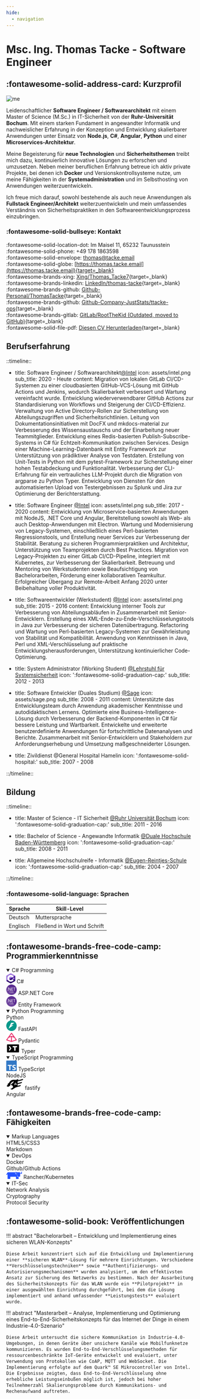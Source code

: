 ```yaml
---
hide:
  - navigation
---
```


<div class="headline" markdown="1">

# Msc. Ing. Thomas Tacke - Software Engineer

</div>

<div class="about-contact" markdown="1">

<div class="about" markdown="1">

## :fontawesome-solid-address-card: Kurzprofil

![me](assets/me.jpeg#avatar)

Leidenschaftlicher **Software Engineer / Softwarearchitekt** mit einem Master of Science (M.Sc.) in IT-Sicherheit von der **Ruhr-Universität Bochum**. Mit einem starken Fundament in angewandter Informatik und nachweislicher Erfahrung in der Konzeption und Entwicklung skalierbarer Anwendungen unter Einsatz von **Node.js**, **C#**, **Angular**, **Python** und einer **Microservices-Architektur**.

Meine Begeisterung für **neue Technologien** und **Sicherheitsthemen** treibt mich dazu, kontinuierlich innovative Lösungen zu erforschen und umzusetzen. Neben meiner beruflichen Erfahrung betreue ich aktiv private Projekte, bei denen ich **Docker** und Versionskontrollsysteme nutze, um meine Fähigkeiten in der **Systemadministration** und im Selbsthosting von Anwendungen weiterzuentwickeln.

Ich freue mich darauf, sowohl bestehende als auch neue Anwendungen als **Fullstack Engineer/Architekt** weiterzuentwickeln und mein umfassendes Verständnis von Sicherheitspraktiken in den Softwareentwicklungsprozess einzubringen.

</div>
<div class="contact" markdown="1">

### :fontawesome-solid-bullseye: Kontakt

:fontawesome-solid-location-dot: Im Maisel 11, 65232 Taunusstein  
:fontawesome-solid-phone: +49 178 1863598  
:fontawesome-solid-envelope: <thomas@tacke.email>  
:fontawesome-solid-globe: [https://thomas.tacke.email](https://thomas.tacke.email){target=_blank}  
:fontawesome-brands-xing: [Xing/Thomas_Tacke7](https://www.xing.com/profile/Thomas_Tacke7){target=_blank}  
:fontawesome-brands-linkedin: [LinkedIn/thomas-tacke](https://www.linkedin.com/in/thomas-tacke){target=_blank}  
:fontawesome-brands-github: [Github-Personal/ThomasTacke](https://github.com/ThomasTacke){target=_blank}  
:fontawesome-brands-github: [Github-Company-JustStats/ttacke-ops](https://github.com/ttacke-ops){target=_blank}  
:fontawesome-brands-gitlab: [GitLab/RootTheKid (Outdated, moved to GitHub)](https://gitlab.com/RootTheKid){target=_blank}  
:fontawesome-solid-file-pdf: [Diesen CV Herunterladen](pdf/document-short.pdf){target=_blank}
</div>

</div>

<div class="experience" markdown="1">
  <h2><i class="fa-solid fa-laptop-code"></i> Berufserfahrung</h2>
  <div class="work" markdown="1">

::timeline::

- title: Software Engineer / Softwarearchitekt<a href="https://intel.com" target="_blank">@Intel</a>
  icon: assets/intel.png
  sub_title: 2020 - Heute
  content:
    <span class="timeline-list">
    <i class="timeline-bullet-point fa-solid fa-arrow-right-long"></i>Migration von <span class="timeline-bold">lokalen GitLab CI/CD</span>-Systemen zu einer cloudbasierten <span class="timeline-bold">GitHub-VCS</span>-Lösung mit <span class="timeline-bold">GitHub Actions</span> und <span class="timeline-bold">Jenkins</span>, wodurch Skalierbarkeit verbessert und Wartung vereinfacht wurde.
    <i class="timeline-bullet-point fa-solid fa-arrow-right-long"></i>Entwicklung <span class="timeline-bold">wiederverwendbarer GitHub Actions</span> zur Standardisierung von Workflows und Steigerung der CI/CD-Effizienz.
    <i class="timeline-bullet-point fa-solid fa-arrow-right-long"></i>Verwaltung von Active Directory-Rollen zur Sicherstellung von Abteilungszugriffen und Sicherheitsrichtlinien.
    <i class="timeline-bullet-point fa-solid fa-arrow-right-long"></i>Leitung von <span class="timeline-bold">Dokumentationsinitiativen</span> mit <span class="timeline-bold">DocFX</span> und <span class="timeline-bold">mkdocs-material</span> zur Verbesserung des Wissensaustauschs und der Einarbeitung neuer Teammitglieder.
    <i class="timeline-bullet-point fa-solid fa-arrow-right-long"></i>Entwicklung eines <span class="timeline-bold">Redis</span>-basierten <span class="timeline-bold">Publish-Subscribe-Systems</span> in <span class="timeline-bold">C#</span> für Echtzeit-Kommunikation zwischen Services.
    <i class="timeline-bullet-point fa-solid fa-arrow-right-long"></i>Design einer Machine-Learning-Datenbank mit <span class="timeline-bold">Entity Framework</span> zur Unterstützung von prädiktiver Analyse von Testdaten.
    <i class="timeline-bullet-point fa-solid fa-arrow-right-long"></i>Erstellung von <span class="timeline-bold">Unit-Tests</span> in <span class="timeline-bold">Python</span> mit dem <span class="timeline-bold">pytest</span>-Framework zur Sicherstellung einer hohen Testabdeckung und Funktionalität.
    <i class="timeline-bullet-point fa-solid fa-arrow-right-long"></i>Verbesserung der CLI-Erfahrung für ein vertrauliches <span class="timeline-bold">LLM</span>-Projekt durch die Migration von <span class="timeline-bold">argparse</span> zu <span class="timeline-bold">Python Typer</span>.
    <i class="timeline-bullet-point fa-solid fa-arrow-right-long"></i>Entwicklung von Diensten für den automatisierten Upload von Testergebnissen zu <span class="timeline-bold">Splunk</span> und <span class="timeline-bold">Jira</span> zur Optimierung der Berichterstattung.
    </span>


- title: Software Engineer <a href="https://intel.com" target="_blank">@Intel</a>
  icon: assets/intel.png
  sub_title: 2017 - 2020
  content:
    <span class="timeline-list">
    <i class="timeline-bullet-point fa-solid fa-arrow-right-long"></i>Entwicklung von <span class="timeline-bold">Microservice-basierten</span> Anwendungen mit <span class="timeline-bold">NodeJS</span>, <span class="timeline-bold">.NET Core</span> und <span class="timeline-bold">Angular</span>, Bereitstellung sowohl als Web- als auch Desktop-Anwendungen mit <span class="timeline-bold">Electron</span>.
    <i class="timeline-bullet-point fa-solid fa-arrow-right-long"></i><span class="timeline-bold">Wartung und Modernisierung von Legacy-Systemen</span>, einschließlich eines <span class="timeline-bold">Perl</span>-basierten Regressionstools, und Erstellung neuer Services zur Verbesserung der Stabilität.
    <i class="timeline-bullet-point fa-solid fa-arrow-right-long"></i><span class="timeline-bold">Beratung zu sicheren Programmierpraktiken und Architektur</span>, Unterstützung von Teamprojekten durch Best Practices.
    <i class="timeline-bullet-point fa-solid fa-arrow-right-long"></i>Migration von Legacy-Projekten zu einer <span class="timeline-bold">GitLab CI/CD</span>-Pipeline, integriert mit <span class="timeline-bold">Kubernetes</span>, zur Verbesserung der Skalierbarkeit.
    <i class="timeline-bullet-point fa-solid fa-arrow-right-long"></i><span class="timeline-bold">Betreuung und Mentoring von Werkstudenten</span> sowie Beaufsichtigung von Bachelorarbeiten, Förderung einer kollaborativen Teamkultur.
    <i class="timeline-bullet-point fa-solid fa-arrow-right-long"></i>Erfolgreicher Übergang zur <span class="timeline-bold">Remote-Arbeit</span> Anfang 2020 unter Beibehaltung voller Produktivität.
    </span>

- title: Softwareentwickler (Werkstudent) <a href="https://intel.com" target="_blank">@Intel</a>
  icon: assets/intel.png
  sub_title: 2015 - 2016
  content: 
    <span class="timeline-list">
    <i class="timeline-bullet-point fa-solid fa-arrow-right-long"></i>Entwicklung interner Tools zur Verbesserung von Abteilungsabläufen in Zusammenarbeit mit Senior-Entwicklern.
    <i class="timeline-bullet-point fa-solid fa-arrow-right-long"></i>Erstellung eines <span class="timeline-bold">XML-Ende-zu-Ende-Verschlüsselungstools</span> in <span class="timeline-bold">Java</span> zur Verbesserung der sicheren Datenübertragung.
    <i class="timeline-bullet-point fa-solid fa-arrow-right-long"></i>Refactoring und Wartung von <span class="timeline-bold">Perl</span>-basierten Legacy-Systemen zur Gewährleistung von Stabilität und Kompatibilität.
    <i class="timeline-bullet-point fa-solid fa-arrow-right-long"></i>Anwendung von Kenntnissen in <span class="timeline-bold">Java</span>, <span class="timeline-bold">Perl</span> und <span class="timeline-bold">XML-Verschlüsselung</span> auf praktische Entwicklungsherausforderungen, Unterstützung kontinuierlicher Code-Optimierung.
    </span>

- title: System Administrator (Working Student) <a href="https://informatik.rub.de/syssec/" target="_blank">@Lehrstuhl für Systemsicherheit</a>
  icon: ':fontawesome-solid-graduation-cap:'
  sub_title: 2012 - 2013
  
- title: Software Entwickler (Duales Studium) <a href="https://sage.com" target="_blank">@Sage</a>
  icon: assets/sage.png
  sub_title: 2008 - 2011
  content:
    <span class="timeline-list">
    <i class="timeline-bullet-point fa-solid fa-arrow-right-long"></i>Unterstützte das Entwicklungsteam durch Anwendung akademischer Kenntnisse und autodidaktischen Lernens.
    <i class="timeline-bullet-point fa-solid fa-arrow-right-long"></i>Optimierte eine <span class="timeline-bold">Business-Intelligence</span>-Lösung durch Verbesserung der Backend-Komponenten in <span class="timeline-bold">C#</span> für bessere Leistung und Wartbarkeit.
    <i class="timeline-bullet-point fa-solid fa-arrow-right-long"></i>Entwickelte und erweiterte benutzerdefinierte Anwendungen für fortschrittliche Datenanalysen und Berichte.
    <i class="timeline-bullet-point fa-solid fa-arrow-right-long"></i>Zusammenarbeit mit Senior-Entwicklern und Stakeholdern zur Anforderungserhebung und Umsetzung maßgeschneiderter Lösungen.
    </span>

- title: Zivildienst @General Hospital Hamelin
  icon: ':fontawesome-solid-hospital:'
  sub_title: 2007 - 2008
  
::/timeline::

  </div>
</div>
<div class="experience" markdown="1">
  <div class="education-languages" markdown="1">
  <div class="education" markdown="1">
  <h2 markdown="1"><i class="fa-solid fa-building-columns"></i> Bildung</h2>

::timeline::

-   title: Master of Science - IT Sicherheit <a href="https://informatik.rub.de/studium/its/" target="_blank">@Ruhr Universität Bochum</a>
    icon: ':fontawesome-solid-graduation-cap:'
    sub_title: 2011 - 2016

- title: Bachelor of Science - Angewandte Informatik <a href="https://www.mannheim.dhbw.de/studium/bachelor/technik/informatik/angewandte-informatik" target="_blank">@Duale Hochschule Baden-Württemberg</a>
  icon: ':fontawesome-solid-graduation-cap:'
  sub_title: 2008 - 2011

- title: Allgemeine Hochschulreife - Informatik <a href="https://www.ers-hameln.de/unser-angebot/bildungsgaenge/fachoberschulen/technik/FOT11_FOT12.html" target="_blank">@Eugen-Reintjes-Schule</a>
  icon: ':fontawesome-solid-graduation-cap:'
  sub_title: 2004 - 2007

::/timeline::
  </div>
  <div class="languages" markdown="1">
  <h3 markdown="1">:fontawesome-solid-language: Sprachen</h3>

| Sprache  | Skill-Level                  |
| -------- | ---------------------------- |
| Deutsch  | Muttersprache                |
| Englisch | Fließend in Wort und Schrift |

  </div>
  </div>
</div>

<div class="miscellaneous" markdown="1">

<div class="miscellaneous content" markdown="1">

<div class="skills" markdown="1">
<h2 markdown="1">:fontawesome-brands-free-code-camp: Programmierkenntnisse</h2>

<details class="example" open="open" markdown="1">
  <summary>C# Programming</summary>
  <div class="skills-header"><img class="skills-icon" width="24" src="../assets/c-sharp.png" /> C#</div>
  <div class="bar csharp"></div>
  <div class="skills-header"><img class="skills-icon" width="28" src="../assets/NET_Core_Logo.svg.png" />  ASP.NET Core</div>
  <div class="bar asp-dotnet"></div>
  <div class="skills-header"><img class="skills-icon" width="28" src="../assets/NET_Core_Logo.svg.png" />  Entity Framework</div>
  <div class="bar ef-dotnet"></div>
</details>

<details class="example" open="open" markdown="1">
  <summary>Python Programming</summary>
  <div class="skills-header"><i class="fa-brands fa-python"></i>  Python</div>
  <div class="bar python"></div>
  <div class="skills-header"><img class="skills-icon" width="28" src="../assets/fast-api-icon.png" />  FastAPI</div>
  <div class="bar fast-api"></div>
  <div class="skills-header"><img class="skills-icon" width="28" src="../assets/pydantic-icon.png" />  Pydantic</div>
  <div class="bar pydantic"></div>
  <div class="skills-header"><img class="skills-icon" width="36" src="../assets/typer-icon.svg" />  Typer</div>
  <div class="bar typer"></div>
</details>

<details class="example" open="open" markdown="1">
<summary>TypeScript Programming</summary>
  <div class="skills-header"><img class="skills-icon" width="28" src="../assets/typescript-design-assets/ts-logo-128.svg" /> TypeScript</div>
  <div class="bar typescript"></div>
  <div class="skills-header"><i class="fa-brands fa-2x fa-node"></i>  NodeJS</div>
  <div class="bar nodejs"></div>
  <div class="skills-header"><img class="skills-icon" width="46" src="../assets/fastify.png" />  fastify</div>
  <div class="bar fastify"></div>
  <div class="skills-header"><i class="fa-brands fa-angular"></i>  Angular</div>
  <div class="bar angular"></div>
</details>

</div>
<div class="skills" markdown="1">
<h2 markdown="1">:fontawesome-brands-free-code-camp: Fähigkeiten</h2>

<details class="example" open="open" markdown="1">
  <summary>Markup Languages</summary>
  <div class="skills-header"><i class="fa-brands fa-html5"></i><i class="fa-brands fa-css3"></i>  HTML5/CSS3</div>
  <div class="bar html5"></div>
  <div class="skills-header"><i class="fa-brands fa-markdown"></i>  Markdown</div>
  <div class="bar markdown"></div>
</details>

<details class="example" open="open" markdown="1">
  <summary>DevOps</summary>
  <div class="skills-header"><i class="fa-brands fa-docker"></i>  Docker</div>
  <div class="bar docker"></div>
  <div class="skills-header"><i class="fa-brands fa-square-github"></i>  Github/Github Actions</div>
  <div class="bar github"></div>
  <div class="skills-header"><img class="skills-icon" width="42" src="../assets/rancher-logo.png" />  Rancher/Kubernetes</div>
  <div class="bar rancher"></div>
</details>

<details class="example" open="open" markdown="1">
  <summary>IT-Sec</summary>
  <div class="skills-header"><i class="fa-solid fa-network-wired"></i>  Network Analysis</div>
  <div class="bar network-analysis"></div>
  <div class="skills-header"><i class="fa-brands fa-hive"></i>  Cryptography</div>
  <div class="bar cryptography"></div>
  <div class="skills-header"><i class="fa-solid fa-shield-cat"></i>  Protocol Security</div>
  <div class="bar protocol-security"></div>
</details>

</div>
<div class="publications" markdown="1">
<h2 markdown="1">:fontawesome-solid-book: Veröffentlichungen</h2>
!!! abstract "Bachelorarbeit – Entwicklung und Implementierung eines sicheren WLAN-Konzepts"

    Diese Arbeit konzentriert sich auf die Entwicklung und Implementierung einer **sicheren WLAN**-Lösung für mehrere Einrichtungen. Verschiedene **Verschlüsselungstechniken** sowie **Authentifizierungs- und Autorisierungsmechanismen** wurden analysiert, um den effektivsten Ansatz zur Sicherung des Netzwerks zu bestimmen. Nach der Ausarbeitung des Sicherheitskonzepts für das WLAN wurde ein **Pilotprojekt** in einer ausgewählten Einrichtung durchgeführt, bei dem die Lösung implementiert und anhand umfassender **Leistungstests** evaluiert wurde.

!!! abstract "Masterarbeit – Analyse, Implementierung und Optimierung eines End-to-End-Sicherheitskonzepts für das Internet der Dinge in einem Industrie-4.0-Szenario"

    Diese Arbeit untersucht die sichere Kommunikation in Industrie-4.0-Umgebungen, in denen Geräte über unsichere Kanäle wie Mobilfunknetze kommunizieren. Es wurden End-to-End-Verschlüsselungsmethoden für ressourcenbeschränkte IoT-Geräte entwickelt und evaluiert, unter Verwendung von Protokollen wie CoAP, MQTT und WebSocket. Die Implementierung erfolgte auf dem Quark™ SE Mikrocontroller von Intel. Die Ergebnisse zeigten, dass End-to-End-Verschlüsselung ohne erhebliche Leistungseinbußen möglich ist, jedoch bei hoher Teilnehmerzahl Skalierungsprobleme durch Kommunikations- und Rechenaufwand auftreten.
</div>
</div>
</div>